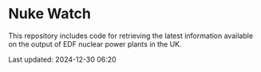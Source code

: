 # Nuke Watch

This repository includes code for retrieving the latest information available on the output of EDF nuclear power plants in the UK.

Last updated: 2024-12-30 06:20